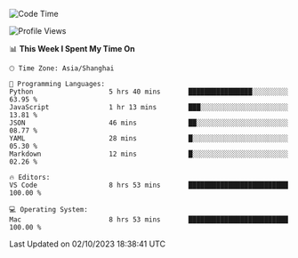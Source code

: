 <!--START_SECTION:waka-->
![Code Time](http://img.shields.io/badge/Code%20Time-194%20hrs%2043%20mins-blue)

![Profile Views](http://img.shields.io/badge/Profile%20Views-1-blue)

📊 **This Week I Spent My Time On** 

```text
🕑︎ Time Zone: Asia/Shanghai

💬 Programming Languages: 
Python                   5 hrs 40 mins       ████████████████░░░░░░░░░   63.95 % 
JavaScript               1 hr 13 mins        ███░░░░░░░░░░░░░░░░░░░░░░   13.81 % 
JSON                     46 mins             ██░░░░░░░░░░░░░░░░░░░░░░░   08.77 % 
YAML                     28 mins             █░░░░░░░░░░░░░░░░░░░░░░░░   05.30 % 
Markdown                 12 mins             █░░░░░░░░░░░░░░░░░░░░░░░░   02.26 % 

🔥 Editors: 
VS Code                  8 hrs 53 mins       █████████████████████████   100.00 % 

💻 Operating System: 
Mac                      8 hrs 53 mins       █████████████████████████   100.00 % 
```


 Last Updated on 02/10/2023 18:38:41 UTC
<!--END_SECTION:waka-->